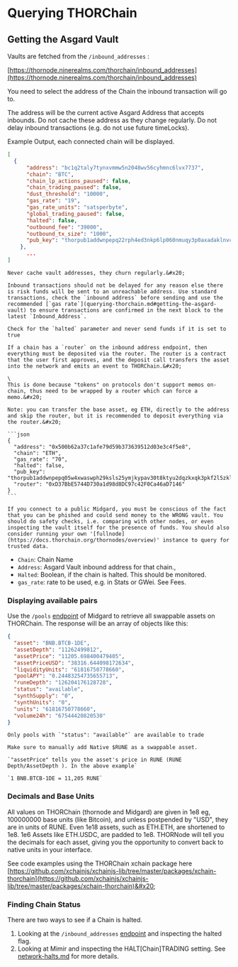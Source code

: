 # Querying THORChain

## Getting the Asgard Vault

Vaults are fetched from the `/inbound_addresses` :

[https://thornode.ninerealms.com/thorchain/inbound_addresses](https://thornode.ninerealms.com/thorchain/inbound_addresses)

You need to select the address of the Chain the inbound transaction will go to.&#x20;

The address will be the current active Asgard Address that accepts inbounds. Do not cache these address as they change regularly. Do not delay inbound transactions (e.g. do not use future timeLocks).

Example Output, each connected chain will be displayed.&#x20;

```json
[
  {
      "address": "bc1q2taly7tynxvmmw5n2048wv56cyhmnc6lvx7737",
      "chain": "BTC",
      "chain_lp_actions_paused": false,
      "chain_trading_paused": false,
      "dust_threshold": "10000",
      "gas_rate": "19",
      "gas_rate_units": "satsperbyte",
      "global_trading_paused": false,
      "halted": false,
      "outbound_fee": "39000",
      "outbound_tx_size": "1000",
      "pub_key": "thorpub1addwnpepq22rph4ed3nkp6lp060nmuqy3p0axadaklnvcs4qfrgyq6zl0rrux9jxkxj"
    },
      ...
]
```

```admonish danger
Never cache vault addresses, they churn regularly.&#x20;
```

```admonish danger
Inbound transactions should not be delayed for any reason else there is risk funds will be sent to an unreachable address. Use standard transactions, check the `inbound address` before sending and use the recommended [`gas rate`](querying-thorchain.md#getting-the-asgard-vault) to ensure transactions are confirmed in the next block to the latest `Inbound_Address`.
```

```admonish danger
Check for the `halted` parameter and never send funds if it is set to true
```

````admonish warning
If a chain has a `router` on the inbound address endpoint, then everything must be deposited via the router. The router is a contract that the user first approves, and the deposit call transfers the asset into the network and emits an event to THORChain.&#x20;

\
This is done because "tokens" on protocols don't support memos on-chain, thus need to be wrapped by a router which can force a memo.&#x20;

Note: you can transfer the base asset, eg ETH, directly to the address and skip the router, but it is recommended to deposit everything via the router.&#x20;

```json
{
  "address": "0x500b62a37c1afe79d59b373639512d03e3c4f5e8",
  "chain": "ETH",
  "gas_rate": "70",
  "halted": false,
  "pub_key": "thorpub1addwnpepq05w4xwaswph29ksls25ymjkypav30t8ktyu2dqzkxqk3pkf2l5zklvfzef",
  "router": "0xD37BbE5744D730a1d98d8DC97c42F0Ca46aD7146"
}
```

````

```admonish warning
If you connect to a public Midgard, you must be conscious of the fact that you can be phished and could send money to the WRONG vault. You should do safety checks, i.e. comparing with other nodes, or even inspecting the vault itself for the presence of funds. You should also consider running your own '[fullnode](https://docs.thorchain.org/thornodes/overview)' instance to query for trusted data.
```

- `Chain`: Chain Name
- `Address`: Asgard Vault inbound address for that chain.,&#x20;
- `Halted`: Boolean, if the chain is halted. This should be monitored.
- `gas_rate`: rate to be used, e.g. in Stats or GWei. See Fees.

### Displaying available pairs

Use the `/pools` [endpoint](https://midgard.thorchain.info/v2/pools) of Midgard to retrieve all swappable assets on THORChain. The response will be an array of objects like this:

```json
{
  "asset": "BNB.BTCB-1DE",
  "assetDepth": "11262499812",
  "assetPrice": "11205.698400479405",
  "assetPriceUSD": "38316.644098172634",
  "liquidityUnits": "61816750778660",
  "poolAPY": "0.24483254735655713",
  "runeDepth": "126204176128728",
  "status": "available",
  "synthSupply": "0",
  "synthUnits": "0",
  "units": "61816750778660",
  "volume24h": "67544420820530"
}
```

```admonish info
Only pools with `"status": "available"` are available to trade
```

```admonish info
Make sure to manually add Native $RUNE as a swappable asset.
```

```admonish info
`"assetPrice" tells you the asset's price in RUNE (RUNE Depth/AssetDepth ). In the above example`

`1 BNB.BTCB-1DE = 11,205 RUNE`
```

### Decimals and Base Units

All values on THORChain (thornode and Midgard) are given in 1e8 eg, 100000000 base units (like Bitcoin), and unless postpended by "USD", they are in units of RUNE. Even 1e18 assets, such as ETH.ETH, are shortened to 1e8. 1e6 Assets like ETH.USDC, are padded to 1e8. THORNode will tell you the decimals for each asset, giving you the opportunity to convert back to native units in your interface.&#x20;

See code examples using the THORChain xchain package here [https://github.com/xchainjs/xchainjs-lib/tree/master/packages/xchain-thorchain](https://github.com/xchainjs/xchainjs-lib/tree/master/packages/xchain-thorchain)&#x20;

### Finding Chain Status

There are two ways to see if a Chain is halted.&#x20;

1. Looking at the `/inbound_addresses` [endpoint](https://thornode.ninerealms.com/thorchain/inbound_addresses) and inspecting the halted flag.
2. Looking at Mimir and inspecting the HALT\[Chain]TRADING setting. See [network-halts.md](network-halts.md "mention") for more details.
